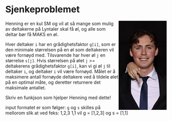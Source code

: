 # Sjenkeproblemet

<img src="img/henning.jpg" alt="Alt Text" width="150" align="right">

Henning er en kul SM og vil at så mange som mulig av deltakerne på Lyntaler skal få øl, og alle som deltar bør få MAKS en øl.

Hver deltaker `i` har en grådighetsfaktor `g[i]`, som er den minimale størrelsen på en øl som deltakeren vil være fornøyd med. Tilsvarende har hver øl `j` en størrelse `s[j]`. Hvis størrelsen på ølet `j` >= deltakerens grådighetsfaktor `g[i]`, kan vi gi øl `j` til deltaker `i`, og deltaker `i` vil være fornøyd. Målet er å maksimere antall fornøyde deltakere ved å tildele ølet på en optimal måte, og deretter returnere det maksimale antallet.

Skriv en funkjson som hjelper Henning med dette!

input formatet er som følger:
`g` og `s` skilles på mellorom slik at ved feks: 
1,2,3 1,1
vil g = [1,2,3] og s = [1,1]